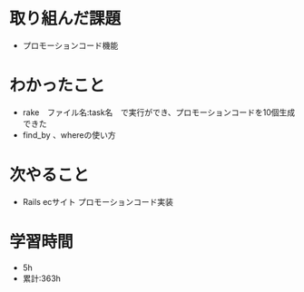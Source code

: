 # 取り組んだ課題
- プロモーションコード機能
# わかったこと
- rake　ファイル名:task名　で実行ができ、プロモーションコードを10個生成できた
- find_by 、whereの使い方 
# 次やること
- Rails ecサイト プロモーションコード実装
# 学習時間
- 5h
- 累計:363h
